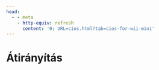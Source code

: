 ```yaml
---
head:
  - - meta
    - http-equiv: refresh
      content: '0; URL=cios.html?tab=cios-for-wii-mini'
---
```


# Átirányítás
